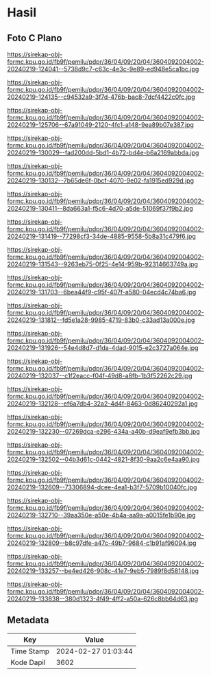 # Hasil

## Foto C Plano

https://sirekap-obj-formc.kpu.go.id/fb9f/pemilu/pdpr/36/04/09/20/04/3604092004002-20240219-124041--5738d9c7-c63c-4e3c-9e89-ed948e5ca1bc.jpg

https://sirekap-obj-formc.kpu.go.id/fb9f/pemilu/pdpr/36/04/09/20/04/3604092004002-20240219-124135--c94532a9-3f7d-476b-bac8-7dcf4422c0fc.jpg

https://sirekap-obj-formc.kpu.go.id/fb9f/pemilu/pdpr/36/04/09/20/04/3604092004002-20240219-125706--67a91049-2120-4fc1-a148-9ea89b07e387.jpg

https://sirekap-obj-formc.kpu.go.id/fb9f/pemilu/pdpr/36/04/09/20/04/3604092004002-20240219-130029--fad200dd-5bd1-4b72-bd4e-b6a2169abbda.jpg

https://sirekap-obj-formc.kpu.go.id/fb9f/pemilu/pdpr/36/04/09/20/04/3604092004002-20240219-130132--7b65de6f-0bcf-4070-9e02-fa1915ed929d.jpg

https://sirekap-obj-formc.kpu.go.id/fb9f/pemilu/pdpr/36/04/09/20/04/3604092004002-20240219-130411--8da663a1-f5c6-4d70-a5de-51069f37f9b2.jpg

https://sirekap-obj-formc.kpu.go.id/fb9f/pemilu/pdpr/36/04/09/20/04/3604092004002-20240219-131419--77298cf3-34de-4885-9558-5b8a31c479f6.jpg

https://sirekap-obj-formc.kpu.go.id/fb9f/pemilu/pdpr/36/04/09/20/04/3604092004002-20240219-131543--9263eb75-0f25-4e14-959b-92314663749a.jpg

https://sirekap-obj-formc.kpu.go.id/fb9f/pemilu/pdpr/36/04/09/20/04/3604092004002-20240219-131703--6bea44f9-c95f-407f-a580-04ecd4c74ba6.jpg

https://sirekap-obj-formc.kpu.go.id/fb9f/pemilu/pdpr/36/04/09/20/04/3604092004002-20240219-131812--fd5e1a28-9985-4719-83b0-c33ad13a000e.jpg

https://sirekap-obj-formc.kpu.go.id/fb9f/pemilu/pdpr/36/04/09/20/04/3604092004002-20240219-131926--54e4d8d7-d1da-4dad-9015-e2c3727a064e.jpg

https://sirekap-obj-formc.kpu.go.id/fb9f/pemilu/pdpr/36/04/09/20/04/3604092004002-20240219-132037--c1f2eacc-f04f-49d8-a8fb-1b3f52262c29.jpg

https://sirekap-obj-formc.kpu.go.id/fb9f/pemilu/pdpr/36/04/09/20/04/3604092004002-20240219-132128--ef6a7db4-32a2-4d4f-8463-0d86240292a1.jpg

https://sirekap-obj-formc.kpu.go.id/fb9f/pemilu/pdpr/36/04/09/20/04/3604092004002-20240219-132230--07269dca-e296-434a-a40b-d9eaf9efb3bb.jpg

https://sirekap-obj-formc.kpu.go.id/fb9f/pemilu/pdpr/36/04/09/20/04/3604092004002-20240219-132502--04b3d61c-0442-4821-8f30-9aa2c6e4aa90.jpg

https://sirekap-obj-formc.kpu.go.id/fb9f/pemilu/pdpr/36/04/09/20/04/3604092004002-20240219-132609--73306894-dcee-4ea1-b3f7-5709b10040fc.jpg

https://sirekap-obj-formc.kpu.go.id/fb9f/pemilu/pdpr/36/04/09/20/04/3604092004002-20240219-132710--39aa350e-a50e-4b4a-aa9a-a0015fe1b90e.jpg

https://sirekap-obj-formc.kpu.go.id/fb9f/pemilu/pdpr/36/04/09/20/04/3604092004002-20240219-132809--b8c97dfe-a47c-49b7-9684-c1b91af96094.jpg

https://sirekap-obj-formc.kpu.go.id/fb9f/pemilu/pdpr/36/04/09/20/04/3604092004002-20240219-133257--be4ed426-908c-41e7-9eb5-7989f8d58148.jpg

https://sirekap-obj-formc.kpu.go.id/fb9f/pemilu/pdpr/36/04/09/20/04/3604092004002-20240219-133838--380d1323-4f49-4ff2-a50a-626c8bb64d63.jpg


## Metadata

| Key        | Value               |
| ---------- | ------------------- |
| Time Stamp | 2024-02-27 01:03:44 |
| Kode Dapil | 3602                |



